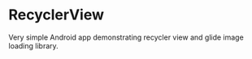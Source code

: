 # RecyclerView
Very simple Android app demonstrating recycler view and glide image loading library.
